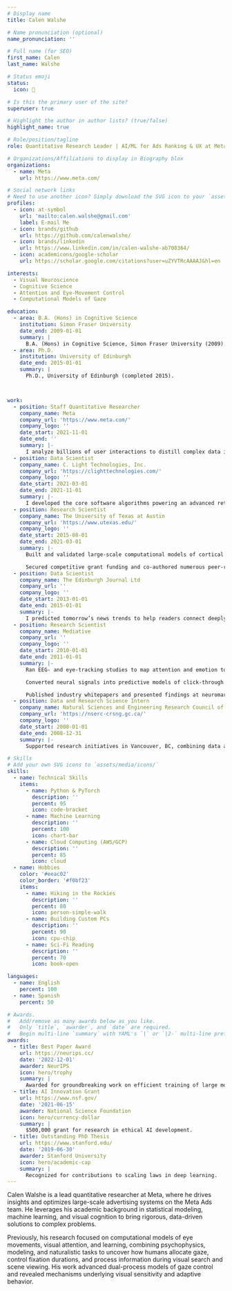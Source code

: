 ```yaml
---
# Display name
title: Calen Walshe

# Name pronunciation (optional)
name_pronunciation: ''

# Full name (for SEO)
first_name: Calen
last_name: Walshe

# Status emoji
status:
  icon: 🚀

# Is this the primary user of the site?
superuser: true

# Highlight the author in author lists? (true/false)
highlight_name: true

# Role/position/tagline
role: Quantitative Research Leader | AI/ML for Ads Ranking & UX at Meta

# Organizations/Affiliations to display in Biography blox
organizations:
  - name: Meta
    url: https://www.meta.com/

# Social network links
# Need to use another icon? Simply download the SVG icon to your `assets/media/icons/` folder.
profiles:
  - icon: at-symbol
    url: 'mailto:calen.walshe@gmail.com'
    label: E-mail Me
  - icon: brands/github
    url: https://github.com/calenwalshe/
  - icon: brands/linkedin
    url: https://www.linkedin.com/in/calen-walshe-ab708364/
  - icon: academicons/google-scholar
    url: https://scholar.google.com/citations?user=uZYVTRcAAAAJ&hl=en

interests:
  - Visual Neuroscience
  - Cognitive Science
  - Attention and Eye-Movement Control
  - Computational Models of Gaze

education:
  - area: B.A. (Hons) in Cognitive Science
    institution: Simon Fraser University
    date_end: 2009-01-01
    summary: |
      B.A. (Hons) in Cognitive Science, Simon Fraser University (2009).
  - area: Ph.D.
    institution: University of Edinburgh
    date_end: 2015-01-01
    summary: |
      Ph.D., University of Edinburgh (completed 2015).



work:
  - position: Staff Quantitative Researcher
    company_name: Meta
    company_url: 'https://www.meta.com/'
    company_logo: ''
    date_start: 2021-11-01
    date_end: ''
    summary: |-
      I analyze billions of user interactions to distill complex data into clear, actionable product strategies. My expertise lies in transforming large-scale data insights directly into impactful product decisions.
  - position: Data Scientist
    company_name: C. Light Technologies, Inc.
    company_url: 'https://clighttechnologies.com/'
    company_logo: ''
    date_start: 2021-03-01
    date_end: 2021-11-01
    summary: |-
      I developed the core software algorithms powering an advanced retinal scanning system, enabling accurate detection and filtering of low-quality medical images. My work directly enhanced the device’s diagnostic precision and reliability.
  - position: Research Scientist
    company_name: The University of Texas at Austin
    company_url: 'https://www.utexas.edu/'
    company_logo: ''
    date_start: 2015-08-01
    date_end: 2021-03-01
    summary: |-
      Built and validated large-scale computational models of cortical circuits to probe memory, attention, and decision-making.

      Secured competitive grant funding and co-authored numerous peer-reviewed publications and conference presentations that advanced the field of cognitive neuroscience.
  - position: Data Scientist
    company_name: The Edinburgh Journal Ltd
    company_url: ''
    company_logo: ''
    date_start: 2013-01-01
    date_end: 2015-01-01
    summary: |-
      I predicted tomorrow’s news trends to help readers connect deeply with their city. By building analytics that anticipated demand, my work directly boosted the Journal’s readership.
  - position: Research Scientist
    company_name: Mediative
    company_url: ''
    company_logo: ''
    date_start: 2010-01-01
    date_end: 2011-01-01
    summary: |-
      Ran EEG- and eye-tracking studies to map attention and emotion to ad performance and in-store behavior.

      Converted neural signals into predictive models of click-through and purchase intent, shaping campaign and site-design decisions for major retail and tech clients.

      Published industry whitepapers and presented findings at neuromarketing conferences, elevating Mediative’s market profile.
  - position: Data and Research Science Intern
    company_name: Natural Sciences and Engineering Research Council of Canada (NSERC)
    company_url: 'https://nserc-crsng.gc.ca/'
    company_logo: ''
    date_start: 2008-01-01
    date_end: 2008-12-31
    summary: |-
      Supported research initiatives in Vancouver, BC, combining data analysis with experimental design to advance scientific discovery.

# Skills
# Add your own SVG icons to `assets/media/icons/`
skills:
  - name: Technical Skills
    items:
      - name: Python & PyTorch
        description: ''
        percent: 95
        icon: code-bracket
      - name: Machine Learning
        description: ''
        percent: 100
        icon: chart-bar
      - name: Cloud Computing (AWS/GCP)
        description: ''
        percent: 85
        icon: cloud
  - name: Hobbies
    color: '#eeac02'
    color_border: '#f0bf23'
    items:
      - name: Hiking in the Rockies
        description: ''
        percent: 80
        icon: person-simple-walk
      - name: Building Custom PCs
        description: ''
        percent: 90
        icon: cpu-chip
      - name: Sci-Fi Reading
        description: ''
        percent: 70
        icon: book-open

languages:
  - name: English
    percent: 100
  - name: Spanish
    percent: 50

# Awards.
#   Add/remove as many awards below as you like.
#   Only `title`, `awarder`, and `date` are required.
#   Begin multi-line `summary` with YAML's `|` or `|2-` multi-line prefix and indent 2 spaces below.
awards:
  - title: Best Paper Award
    url: https://neurips.cc/
    date: '2022-12-01'
    awarder: NeurIPS
    icon: hero/trophy
    summary: |
      Awarded for groundbreaking work on efficient training of large models.
  - title: AI Innovation Grant
    url: https://www.nsf.gov/
    date: '2021-06-15'
    awarder: National Science Foundation
    icon: hero/currency-dollar
    summary: |
      $500,000 grant for research in ethical AI development.
  - title: Outstanding PhD Thesis
    url: https://www.stanford.edu/
    date: '2019-06-30'
    awarder: Stanford University
    icon: hero/academic-cap
    summary: |
      Recognized for contributions to scaling laws in deep learning.
---
```


Calen Walshe is a lead quantitative researcher at Meta, where he drives insights and optimizes large-scale advertising systems on the Meta Ads team. He leverages his academic background in statistical modeling, machine learning, and visual cognition to bring rigorous, data-driven solutions to complex problems.

Previously, his research focused on computational models of eye movements, visual attention, and learning, combining psychophysics, modeling, and naturalistic tasks to uncover how humans allocate gaze, control fixation durations, and process information during visual search and scene viewing. His work advanced dual-process models of gaze control and revealed mechanisms underlying visual sensitivity and adaptive behavior.

